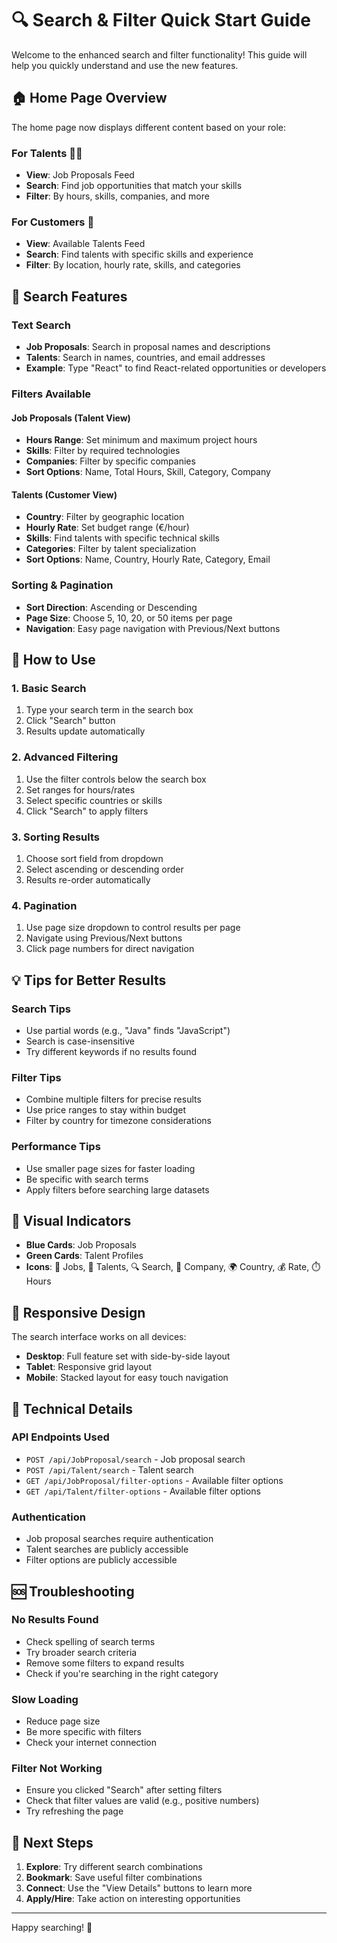 # 🔍 Search & Filter Quick Start Guide

Welcome to the enhanced search and filter functionality! This guide will help you quickly understand and use the new features.

## 🏠 Home Page Overview

The home page now displays different content based on your role:

### For Talents 👨‍💻
- **View**: Job Proposals Feed
- **Search**: Find job opportunities that match your skills
- **Filter**: By hours, skills, companies, and more

### For Customers 🏢
- **View**: Available Talents Feed
- **Search**: Find talents with specific skills and experience
- **Filter**: By location, hourly rate, skills, and categories

## 🎯 Search Features

### Text Search
- **Job Proposals**: Search in proposal names and descriptions
- **Talents**: Search in names, countries, and email addresses
- **Example**: Type "React" to find React-related opportunities or developers

### Filters Available

#### Job Proposals (Talent View)
- **Hours Range**: Set minimum and maximum project hours
- **Skills**: Filter by required technologies
- **Companies**: Filter by specific companies
- **Sort Options**: Name, Total Hours, Skill, Category, Company

#### Talents (Customer View)  
- **Country**: Filter by geographic location
- **Hourly Rate**: Set budget range (€/hour)
- **Skills**: Find talents with specific technical skills
- **Categories**: Filter by talent specialization
- **Sort Options**: Name, Country, Hourly Rate, Category, Email

### Sorting & Pagination
- **Sort Direction**: Ascending or Descending
- **Page Size**: Choose 5, 10, 20, or 50 items per page
- **Navigation**: Easy page navigation with Previous/Next buttons

## 🚀 How to Use

### 1. Basic Search
1. Type your search term in the search box
2. Click "Search" button
3. Results update automatically

### 2. Advanced Filtering
1. Use the filter controls below the search box
2. Set ranges for hours/rates
3. Select specific countries or skills
4. Click "Search" to apply filters

### 3. Sorting Results
1. Choose sort field from dropdown
2. Select ascending or descending order
3. Results re-order automatically

### 4. Pagination
1. Use page size dropdown to control results per page
2. Navigate using Previous/Next buttons
3. Click page numbers for direct navigation

## 💡 Tips for Better Results

### Search Tips
- Use partial words (e.g., "Java" finds "JavaScript")
- Search is case-insensitive
- Try different keywords if no results found

### Filter Tips
- Combine multiple filters for precise results
- Use price ranges to stay within budget
- Filter by country for timezone considerations

### Performance Tips
- Use smaller page sizes for faster loading
- Be specific with search terms
- Apply filters before searching large datasets

## 🎨 Visual Indicators

- **Blue Cards**: Job Proposals
- **Green Cards**: Talent Profiles
- **Icons**: 🎯 Jobs, 👥 Talents, 🔍 Search, 🏢 Company, 🌍 Country, 💰 Rate, ⏱️ Hours

## 📱 Responsive Design

The search interface works on all devices:
- **Desktop**: Full feature set with side-by-side layout
- **Tablet**: Responsive grid layout
- **Mobile**: Stacked layout for easy touch navigation

## 🔧 Technical Details

### API Endpoints Used
- `POST /api/JobProposal/search` - Job proposal search
- `POST /api/Talent/search` - Talent search  
- `GET /api/JobProposal/filter-options` - Available filter options
- `GET /api/Talent/filter-options` - Available filter options

### Authentication
- Job proposal searches require authentication
- Talent searches are publicly accessible
- Filter options are publicly accessible

## 🆘 Troubleshooting

### No Results Found
- Check spelling of search terms
- Try broader search criteria
- Remove some filters to expand results
- Check if you're searching in the right category

### Slow Loading
- Reduce page size
- Be more specific with filters
- Check your internet connection

### Filter Not Working
- Ensure you clicked "Search" after setting filters
- Check that filter values are valid (e.g., positive numbers)
- Try refreshing the page

## 🎉 Next Steps

1. **Explore**: Try different search combinations
2. **Bookmark**: Save useful filter combinations
3. **Connect**: Use the "View Details" buttons to learn more
4. **Apply/Hire**: Take action on interesting opportunities

---

Happy searching! 🚀